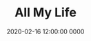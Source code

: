 ---
layout: page
title:  All My Life
date:   2020-02-16 12:00:00 0000
# categories: jekyll update
permalink: /all_my_life/
image: /images/covers/ALL-MY-LIFE-image.png
cover-image: /images/covers/ALL-MY-LIFE.png
cover-position: left
player-id: tUEcdQXoMiuiVVqNjKg3
youtube-link: https://www.youtube.com/watch?v=X_chgXqyhZ0
lyrics:
    Walking in the dark, tonight 

    Nowhere but inside, a light

    Guide me through the night

    through the path back to you

    The silence of your voice in my heart.


    But now I know you're holding my hand

    'Cause all I want, is you by my side

    When I’m with you all my fears fall apart


    YOU ARE THE

    ONE THAT GAVE ME ALL MY

    LIFE IS NOW

    ALL I HAVE AND ALL I WANT

    ALL I AM, WHERE I BELONG

    I WANNA GIVE MY ALL

    GIVE MY ALL OF ME

    I’M COMING HOME

    ALL MY LIFE


    Laughter fills the air, fills my head
    
    (flying in my head)

    Everlasting bonds, will never break
    
    (follow your)

    Footprints in the sand

    lead back home, back to you.

    Singing with your life, with your love


    But now I know you're holding my hand

    'Cause all I want, is you by my side

    When I’m with you all my fears fall apart


    YOU ARE THE

    ONE THAT GAVE ME ALL MY

    LIFE IS NOW

    ALL I HAVE AND ALL I WANT

    ALL I AM, WHERE I BELONG

    I WANNA GIVE MY ALL

    GIVE MY ALL OF ME

    I’M COMING HOME

    ALL MY LIFE


    Where I belong, is all I want,

    Coming back home, uh uh uh

    Is all I want, uh uh uh
---